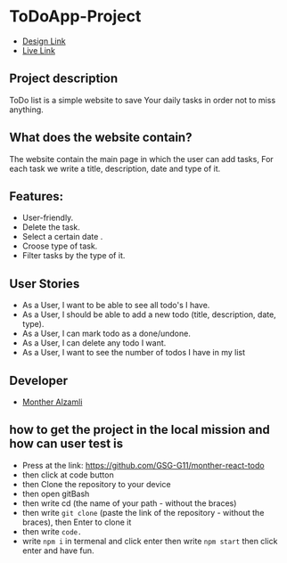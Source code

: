 # ToDoApp-Project
- [Design Link](https://www.figma.com/file/9Usznp0S3u2lMD4ISqvhNF/ToDo?node-id=0%3A1)
- [Live Link](https://vermillion-dasik-7f4a7b.netlify.app/)
## Project description
ToDo list is a simple website to save Your daily tasks in order not to miss anything.

## What does the website contain?
The website contain the main page in which the user can add tasks,
For each task we write a title, description, date and type of it.

## Features:
* User-friendly.
* Delete the task.
* Select a certain date  .
* Croose type of  task.
* Filter tasks by the type of it.

## User Stories
* As a User, I want to be able to see all todo's I have.
* As a User, I should be able to add a new todo (title, description, date, type).
* As a User, I can mark todo as a done/undone.
* As a User, I can delete any todo I want.
* As a User, I want to see the number of todos I have in my list

## Developer
- [Monther Alzamli](https://github.com/MontherIsmail)

## how to get the project in the local mission and how can user test is
- Press at the link: https://github.com/GSG-G11/monther-react-todo
- then click at code button
- then Clone the repository to your device
- then open gitBash
- then write cd (the name of your path - without the braces)
- then write `git clone` (paste the link of the repository - without the braces), then Enter to clone it
- then write `code.`
-   write `npm i` in termenal and click enter then write `npm start` then click enter and have fun.